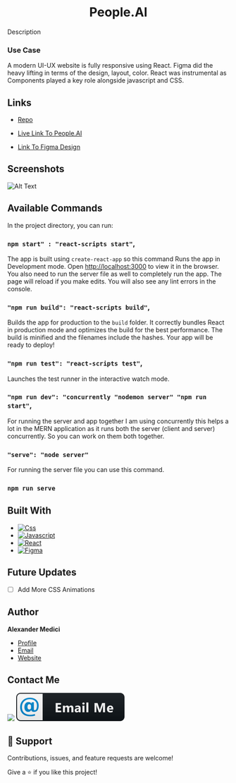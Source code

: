 
<h1 align="center">People.AI<project-name></h1>

<p align="left">Description</p>
 

<h3 align="left">
Use Case<project-name></h3>
A modern UI-UX website is fully responsive using React. Figma did the heavy lifting in terms of the design, layout, color. React was instrumental as Components played a key role alongside javascript and CSS. 
 <project-description></p>

## Links

- [Repo](https://github.com/AlexanderMedici/Blog-Site "<Blog_Site> Repo")

- [Live Link To People.AI](<https://blog-site-ai.netlify.app/> "Live View")
 - [Link To Figma Design](<https://www.figma.com/file/e1ijvWy1VYrLlmzMfgCQgR/People.AI?node-id=0%3A1> "Live Figma")


## Screenshots
![Alt Text](https://media.giphy.com/media/McUMA43hJpRbW78y0T/giphy.gif)

## Available Commands

In the project directory, you can run:

### `npm start" : "react-scripts start"`,

The app is built using `create-react-app` so this command Runs the app in Development mode. Open [http://localhost:3000](http://localhost:3000) to view it in the browser. You also need to run the server file as well to completely run the app. The page will reload if you make edits.
You will also see any lint errors in the console.

### `"npm run build": "react-scripts build"`,

Builds the app for production to the `build` folder. It correctly bundles React in production mode and optimizes the build for the best performance. The build is minified and the filenames include the hashes. Your app will be ready to deploy!

### `"npm run test": "react-scripts test"`,

Launches the test runner in the interactive watch mode.

### `"npm run dev": "concurrently "nodemon server" "npm run start"`,

For running the server and app together I am using concurrently this helps a lot in the MERN application as it runs both the server (client and server) concurrently. So you can work on them both together.

### `"serve": "node server"`

For running the server file you can use this command.

### `npm run serve`

## Built With

- <a href="https://devdocs.io/css/"><img src="https://img.shields.io/badge/Css-Made with-white?labelColor=green&style=for-the-badge&link=https://devdocs.io/css/" alt="Css" /></a>
- <a href="https://developer.mozilla.org/en-US/docs/Web/javascript"><img src="https://img.shields.io/badge/Javascript-Made with-white?labelColor=green&style=for-the-badge&link=https://developer.mozilla.org/en-US/docs/Web/javascript" alt="Javascript" /></a>
- <a href="https://reactjs.org/"><img src="https://img.shields.io/badge/React-Made with-white?labelColor=green&style=for-the-badge&link=https://reactjs.org/" alt="React" /></a>
- <a href="https://www.figma.com/file/e1ijvWy1VYrLlmzMfgCQgR/People.AI?node-id=0%3A15"><img src="https://img.shields.io/badge/Figma-Made with-white?labelColor=green&style=for-the-badge&link=https://www.figma.com/file/e1ijvWy1VYrLlmzMfgCQgR/People.AI?node-id=0%3A15" alt="Figma" /></a>

 

## Future Updates

- [ ] Add More CSS Animations


## Author

**Alexander Medici**

- [Profile](https://github.com/AlexanderMedici "Alexander")
- [Email](mailto:contactimedici@gmail.com?subject=Hi "Hi!")
- [Website]("Welcome")

 
## Contact Me

<a href="https://www.linkedin.com/in/https://www.linkedin.com/in/alexmedici/"><img src="https://img.shields.io/badge/LinkedIn-0077B5?style=for-the-badge&logo=linkedin&logoColor=white" /></a>  <a href="mailto:contactimedici@gmail.com"><img src=https://raw.githubusercontent.com/johnturner4004/readme-generator/master/src/components/assets/images/email_me_button_icon_151852.svg /></a>
## 🤝 Support

Contributions, issues, and feature requests are welcome!

Give a ⭐️ if you like this project!
